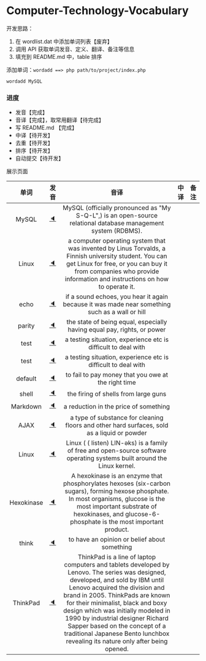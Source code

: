 # Computer-Technology-Vocabulary

开发思路：
1. 在 wordlist.dat 中添加单词列表【废弃】
2. 调用 API  获取单词发音、定义、翻译、备注等信息
3. 填充到 README.md 中，table 排序

添加单词：``wordadd ==> php path/to/project/index.php``
```shell
wordadd MySQL
```



###  进度

- 发音【完成】
- 音译【完成】，取常用翻译【待完成】
- 写 README.md 【完成】
- 中译【待开发】
- 去重【待开发】
- 排序【待开发】
- 自动提交【待开发】



展示页面

| 单词 | 发音 | 音译 | 中译 | 备注 |
| :--: | :--: | :--: | :--: | :--: |
| MySQL |[:speaker:](http://dict.youdao.com/dictvoice?audio=MySQL) | MySQL (officially pronounced as  "My S-Q-L",) is an open-source relational database management system (RDBMS). |      |      |
| Linux |[:speaker:](http://dict.youdao.com/dictvoice?audio=Linux) | a computer operating system that was invented by Linus Torvalds, a Finnish university student. You can get Linux for free, or you can buy it from companies who provide information and instructions on how to operate it. |      |      |
| echo |[:speaker:](http://dict.youdao.com/dictvoice?audio=echo) | if a sound echoes, you hear it again because it was made near something such as a wall or hill |      |      |
| parity |[:speaker:](http://dict.youdao.com/dictvoice?audio=parity) | the state of being equal, especially having equal pay, rights, or power |      |      |
| test |[:speaker:](http://dict.youdao.com/dictvoice?audio=test) | a testing situation, experience etc is difficult to deal with |      |      |
| test |[:speaker:](http://dict.youdao.com/dictvoice?audio=test) | a testing situation, experience etc is difficult to deal with |      |      |
| default |[:speaker:](http://dict.youdao.com/dictvoice?audio=default) | to fail to pay money that you owe at the right time |      |      |
| shell |[:speaker:](http://dict.youdao.com/dictvoice?audio=shell) | the firing of shells from large guns |      |      |
| Markdown |[:speaker:](http://dict.youdao.com/dictvoice?audio=Markdown) | a reduction in the price of something |      |      |
| AJAX |[:speaker:](http://dict.youdao.com/dictvoice?audio=AJAX) | a type of substance for cleaning floors and other hard surfaces, sold as a liquid or powder |      |      |
| Linux |[:speaker:](http://dict.youdao.com/dictvoice?audio=Linux) | Linux ( ( listen) LIN-əks) is a family of free and open-source software operating systems built around the Linux kernel. |      |      |
| Hexokinase |[:speaker:](http://dict.youdao.com/dictvoice?audio=Hexokinase) | A hexokinase is an enzyme that phosphorylates hexoses (six-carbon sugars), forming hexose phosphate. In most organisms, glucose is the most important substrate of hexokinases, and glucose-6-phosphate is the most important product. |      |      |
| think |[:speaker:](http://dict.youdao.com/dictvoice?audio=think) | to have an opinion or belief about something |      |      |
| ThinkPad |[:speaker:](http://dict.youdao.com/dictvoice?audio=ThinkPad) | ThinkPad is a line of laptop computers and tablets developed by Lenovo. The series was designed, developed, and sold by IBM until Lenovo acquired the division and brand in 2005. ThinkPads are known for their minimalist, black and boxy design which was initially modeled in 1990 by industrial designer Richard Sapper based on the concept of a traditional Japanese Bento lunchbox revealing its nature only after being opened. |      |      |